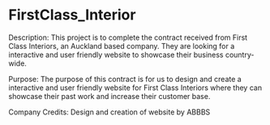 # FirstClass_Interior

Description:
This project is to complete the contract received from First Class Interiors, an Auckland based company. 
They are looking for a interactive and user friendly website to showcase their business country-wide.

Purpose:
The purpose of this contract is for us to design and create a interactive and user friendly website for 
First Class Interiors where they can showcase their past work and increase their customer base.

Company Credits:
Design and creation of website by ABBBS
